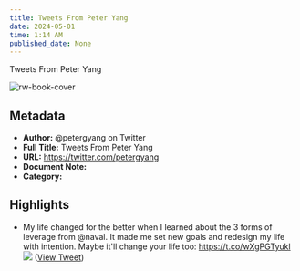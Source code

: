 ```yaml
---
title: Tweets From Peter Yang
date: 2024-05-01
time: 1:14 AM
published_date: None
---
```

Tweets From Peter Yang

![rw-book-cover](https://pbs.twimg.com/profile_images/1454103621516206083/_klMwpkk.jpg)

## Metadata
- **Author:** @petergyang on Twitter
- **Full Title:** Tweets From Peter Yang
- **URL:** https://twitter.com/petergyang
- **Document Note:** 
- **Category:**

## Highlights
- My life changed for the better when I learned about the 3 forms of leverage from @naval.
  It made me set new goals and redesign my life with intention.
  Maybe it'll change your life too: https://t.co/wXgPGTyukl
  ![](https://pbs.twimg.com/media/FxTXYGBacAAM-e4.png) ([View Tweet](https://twitter.com/petergyang/status/1663190974506610689))
